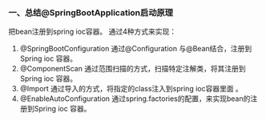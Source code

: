 ### 一、总结@SpringBootApplication启动原理
把bean注册到spring ioc容器。
通过4种方式来实现：
1. @SpringBootConfiguration 通过@Configuration 与@Bean结合，注册到Spring ioc 容器。
2. @ComponentScan  通过范围扫描的方式，扫描特定注解类，将其注册到Spring ioc 容器。
3. @Import 通过导入的方式，将指定的class注入到spring ioc容器里面 。
4. @EnableAutoConfiguration 通过spring.factories的配置，来实现bean的注册到Spring ioc 容器。
